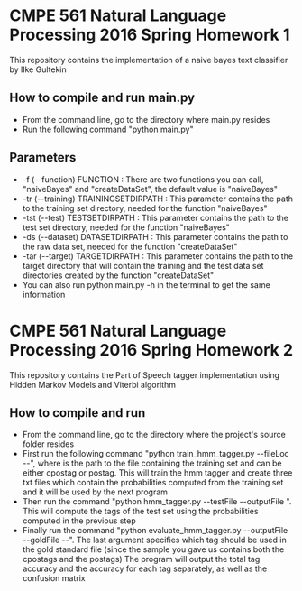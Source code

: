 # CMPE 561 Natural Language Processing 2016 Spring Homework 1

This repository contains the implementation of a naive bayes text classifier by Ilke Gultekin

## How to compile and run main.py

- From the command line, go to the directory where main.py resides
- Run the following command "python main.py"

## Parameters

- -f (--function) FUNCTION : There are two functions you can call, "naiveBayes" and "createDataSet", the default value is "naiveBayes"
- -tr (--training) TRAININGSETDIRPATH : This parameter contains the path to the training set directory, needed for the function "naiveBayes"
- -tst (--test) TESTSETDIRPATH : This parameter contains the path to the test set directory, needed for the function "naiveBayes"
- -ds (--dataset) DATASETDIRPATH : This parameter contains the path to the raw data set, needed for the function "createDataSet"
- -tar (--target) TARGETDIRPATH : This parameter contains the path to the target directory that will contain the training and the test data set directories created by the function "createDataSet"
- You can also run python main.py -h in the terminal to get the same information


# CMPE 561 Natural Language Processing 2016 Spring Homework 2

This repository contains the Part of Speech tagger implementation using Hidden Markov Models and Viterbi algorithm

## How to compile and run 

- From the command line, go to the directory where the project's source folder resides
- First run the following command "python train_hmm_tagger.py --fileLoc <trainingFilePath> --<tag>", where <trainingFilePath> is the path to the file containing the training set and <tag> can be either cpostag or postag. This will train the hmm tagger and create three txt files which contain the probabilities computed from the training set and it will be used by the next program
- Then run the command "python hmm_tagger.py --testFile <testFilePath> --outputFile <outputFilePath>". This will compute the tags of the test set using the probabilities computed in the previous step
- Finally run the command "python evaluate_hmm_tagger.py --outputFile <outputFilePath> --goldFile <goldFilePath> --<tag>". The last argument specifies which tag should be used in the gold standard file (since the sample you gave us contains both the cpostags and the postags) The program will output the total tag accuracy and the accuracy for each tag separately, as well as the confusion matrix 

